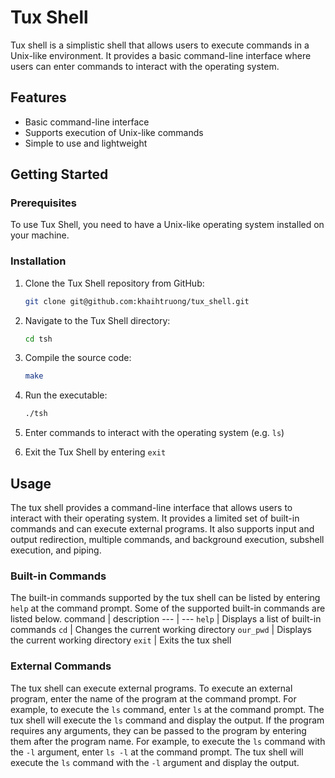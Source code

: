 # Tux Shell

Tux shell is a simplistic shell that allows users to execute commands in a Unix-like environment. It provides a basic command-line interface where users can enter commands to interact with the operating system.

## Features

- Basic command-line interface
- Supports execution of Unix-like commands
- Simple to use and lightweight

## Getting Started

### Prerequisites

To use Tux Shell, you need to have a Unix-like operating system installed on your machine.

### Installation

1. Clone the Tux Shell repository from GitHub:
  
      ```bash
      git clone git@github.com:khaihtruong/tux_shell.git
      ```
2. Navigate to the Tux Shell directory:
  
      ```bash
      cd tsh
      ```
3. Compile the source code:
  
      ```bash
      make
      ```
4. Run the executable:
  
      ```bash
      ./tsh
      ```
5. Enter commands to interact with the operating system (e.g. `ls`)
6. Exit the Tux Shell by entering `exit`

## Usage
The tux shell provides a command-line interface that allows users to interact with their operating system. It provides a limited set of built-in commands and can execute external programs. It also supports input and output redirection, multiple commands, and background execution, subshell execution, and piping.

### Built-in Commands
The built-in commands supported by the tux shell can be listed by entering `help` at the command prompt. Some of the supported built-in commands are listed below.
command | description
--- | ---
`help` | Displays a list of built-in commands
`cd` | Changes the current working directory
`our_pwd` | Displays the current working directory
`exit` | Exits the tux shell

### External Commands
The tux shell can execute external programs. To execute an external program, enter the name of the program at the command prompt. For example, to execute the `ls` command, enter `ls` at the command prompt. The tux shell will execute the `ls` command and display the output. If the program requires any arguments, they can be passed to the program by entering them after the program name. For example, to execute the `ls` command with the `-l` argument, enter `ls -l` at the command prompt. The tux shell will execute the `ls` command with the `-l` argument and display the output. 


